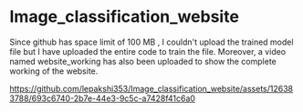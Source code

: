 # Image_classification_website
Since github has space limit of 100 MB , I couldn't upload the trained model file but I have uploaded the entire code to train the file. Moreover, a video named website_working has also been uploaded to show the complete working of the website.

https://github.com/lepakshi353/Image_classification_website/assets/126383788/693c6740-2b7e-44e3-9c5c-a7428f41c6a0
